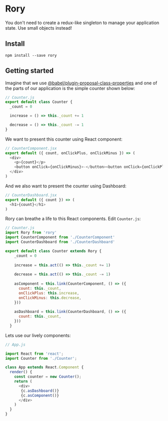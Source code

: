 # Rory

You don't need to create a redux-like singleton to manage your application state. Use small objects instead!

## Install

```
npm install --save rory
```

## Getting started

Imagine that we use [@babel/plugin-proposal-class-properties](https://babeljs.io/docs/en/babel-plugin-proposal-class-properties) 
and one of the parts of our application is the simple counter shown below:

```js
// Counter.js
export default class Counter {
  _count = 0

  increase = () => this._count += 1

  decrease = () => this._count -= 1
}
```

We want to present this counter using React component:
```js
// CounterComponent.jsx
export default ({ count, onClickPlus, onClickMinus }) => (
  <div>
    <p>{count}</p>
    <button onClick={onClickMinus}>-</button><button onClick={onClickPlus}>+</button>
  </div>
)
```

And we also want to present the counter using Dashboard:
```js
// CounterDashboard.jsx
export default ({ count }) => (
  <h1>{count}</h1>
)
```

Rory can breathe a life to this React components. Edit `Counter.js`:
```js
// Counter.js
import Rory from 'rory'
import CounterComponent from './CounterComponent'
import CounterDashboard from './CounterDashboard'

export default class Counter extends Rory {
    _count = 0
    
    increase = this.act(() => this._count += 1)
    
    decrease = this.act(() => this._count -= 1)
    
    asComponent = this.link(CounterComponent, () => ({
      count: this._count,
      onClickPlus: this.increase,
      onClickMinus: this.decrease,
    }))
    
    asDashboard = this.link(CounterDashboard, () => ({
      count: this._count,
    }))
  }
```

Lets use our lively components:
```js
// App.js

import React from 'react';
import Counter from './Counter';

class App extends React.Component {
  render() {
    const counter = new Counter();
    return (
      <div>
       {c.asDashboard()}
       {c.asComponent()}
      </div>
    )
  }
}

```
